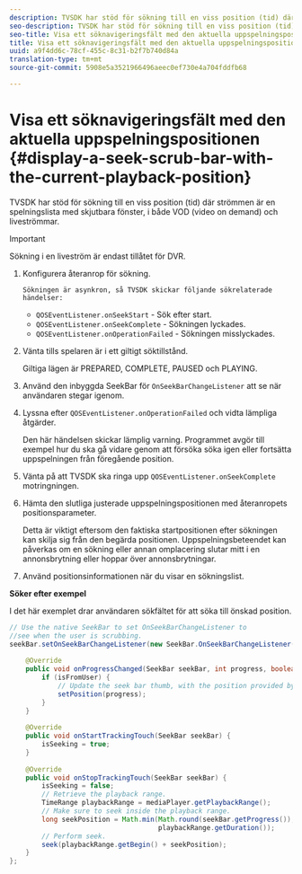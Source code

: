 ```yaml
---
description: TVSDK har stöd för sökning till en viss position (tid) där strömmen är en spelningslista med skjutbara fönster, i både VOD (video on demand) och liveströmmar.
seo-description: TVSDK har stöd för sökning till en viss position (tid) där strömmen är en spelningslista med skjutbara fönster, i både VOD (video on demand) och liveströmmar.
seo-title: Visa ett söknavigeringsfält med den aktuella uppspelningspositionen
title: Visa ett söknavigeringsfält med den aktuella uppspelningspositionen
uuid: a9f4dd6c-78cf-455c-8c31-b2f7b740d84a
translation-type: tm+mt
source-git-commit: 5908e5a3521966496aeec0ef730e4a704fddfb68

---
```



# Visa ett söknavigeringsfält med den aktuella uppspelningspositionen {#display-a-seek-scrub-bar-with-the-current-playback-position}

TVSDK har stöd för sökning till en viss position (tid) där strömmen är en spelningslista med skjutbara fönster, i både VOD (video on demand) och liveströmmar.

>[!IMPORTANT]
>
>Sökning i en liveström är endast tillåtet för DVR.

1. Konfigurera återanrop för sökning.

       Sökningen är asynkron, så TVSDK skickar följande sökrelaterade händelser:
   
   * `QOSEventListener.onSeekStart` - Sök efter start.
   * `QOSEventListener.onSeekComplete` - Sökningen lyckades.
   * `QOSEventListener.onOperationFailed` - Sökningen misslyckades.

1. Vänta tills spelaren är i ett giltigt söktillstånd.

   Giltiga lägen är PREPARED, COMPLETE, PAUSED och PLAYING.

1. Använd den inbyggda SeekBar för `OnSeekBarChangeListener` att se när användaren stegar igenom.
1. Lyssna efter `QOSEventListener.onOperationFailed` och vidta lämpliga åtgärder.

   Den här händelsen skickar lämplig varning. Programmet avgör till exempel hur du ska gå vidare genom att försöka söka igen eller fortsätta uppspelningen från föregående position.

1. Vänta på att TVSDK ska ringa upp `QOSEventListener.onSeekComplete` motringningen.
1. Hämta den slutliga justerade uppspelningspositionen med återanropets positionsparameter.

   Detta är viktigt eftersom den faktiska startpositionen efter sökningen kan skilja sig från den begärda positionen. Uppspelningsbeteendet kan påverkas om en sökning eller annan omplacering slutar mitt i en annonsbrytning eller hoppar över annonsbrytningar.

1. Använd positionsinformationen när du visar en sökningslist.

<!--<a id="example_9657AA855B6A4355B0E7D854596FFB54"></a>-->

**Söker efter exempel**

I det här exemplet drar användaren sökfältet för att söka till önskad position.

```java
// Use the native SeekBar to set OnSeekBarChangeListener to  
//see when the user is scrubbing. 
seekBar.setOnSeekBarChangeListener(new SeekBar.OnSeekBarChangeListener() { 
 
    @Override 
    public void onProgressChanged(SeekBar seekBar, int progress, boolean isFromUser) { 
        if (isFromUser) {  
            // Update the seek bar thumb, with the position provided by the user. 
            setPosition(progress); 
        } 
    } 
 
    @Override 
    public void onStartTrackingTouch(SeekBar seekBar) { 
        isSeeking = true; 
    } 
 
    @Override 
    public void onStopTrackingTouch(SeekBar seekBar) { 
        isSeeking = false; 
        // Retrieve the playback range. 
        TimeRange playbackRange = mediaPlayer.getPlaybackRange(); 
        // Make sure to seek inside the playback range. 
        long seekPosition = Math.min(Math.round(seekBar.getProgress()),  
                                     playbackRange.getDuration()); 
        // Perform seek. 
        seek(playbackRange.getBegin() + seekPosition); 
    } 
}; 
```

